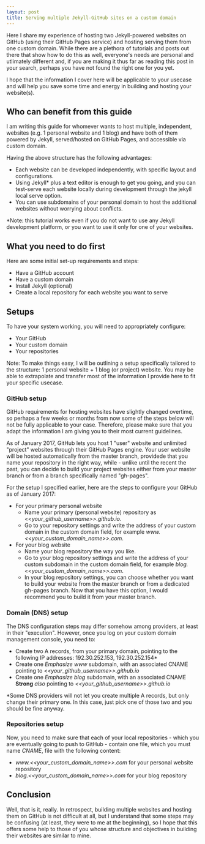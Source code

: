 ```yaml
---
layout: post
title: Serving multiple Jekyll-GitHub sites on a custom domain
---
```


Here I share my experience of hosting two Jekyll-powered websites on GitHub (using their GitHub Pages service) and hosting serving them from one custom domain. While there are a plethora of tutorials and posts out there that show how to do this as well, everyone's needs are personal and utlimately different and, if you are making it thus far as reading this post in your search, perhaps you have not found the right one for you yet.

I hope that the information I cover here will be applicable to your usecase and will help you save some time and energy in building and hosting your website(s).


## Who can benefit from this guide

I am writing this guide for whomever wants to host multiple, independent, websites (e.g. 1 personal website and 1 blog) and have both of them powered by Jekyll, served/hosted on GitHub Pages, and accessible via custom domain.

Having the above structure has the following advantages:

- Each website can be developed independently, with specific layout and configurations.
- Using Jekyll* plus a text editor is enough to get you going, and you can test-serve each website locally during development through the jekyll local serve option.
- You can use subdomains of your personal domain to host the additional websites without worrying about conflicts.

*Note: this tutorial works even if you do not want to use any Jekyll development platform, or you want to use it only for one of your websites.

## What you need to do first

Here are some initial set-up requirements and steps:

 - Have a GitHub account
 - Have a custom domain
 - Install Jekyll (optional)
 - Create a local repository for each website you want to serve

## Setups

To have your system working, you will need to appropriately configure:

 - Your GitHub
 - Your custom domain
 - Your repositories

Note: To make things easy, I will be outlining a setup specifically tailored to the structure: 1 personal website + 1 blog (or project) website. You may be able to extrapolate and transfer most of the information I provide here to fit your specific usecase. 

### GitHub setup
 
GitHub requirements for hosting websites have slightly changed overtime, so perhaps a few weeks or months from now some of the steps below will not be fully applicable to your case. Therefore, please make sure that you adapt the information I am giving you to their most current guidelines.

As of January 2017, GitHub lets you host 1 "user" website and unlimited "project" websites through their GitHub Pages engine. Your user website will be hosted automatically from the master branch, providede that you name your repository in the right way, while - unlike until the recent the past, you can decide to build your project websites either from your master branch or from a branch specifically named "gh-pages".

For the setup I specified earlier, here are the steps to configure your GitHub as of January 2017:

 - For your primary personal website
   - Name your primary (personal website) repository as *<<your_github_username>>.github.io*.
   - Go to your repository settings and write the address of your custom domain in the custom domain field, for example *www.<<your_custom_domain_name>>.com*.
 - For your blog website
   - Name your blog repository the way you like.
   - Go to your blog repository settings and write the address of your custom subdomain in the custom domain field, for example *blog.<<your_custom_domain_name>>.com*.
   - In your blog repository settings, you can choose whether you want to build your website from the master branch or from a dedicated gh-pages branch. Now that you have this option, I would recommend you to build it from your master branch.

### Domain (DNS) setup
 
The DNS configuration steps may differ somehow among providers, at least in their "execution". However, once you log on your custom domain management console, you need to:

 - Create two A records, from your primary domain, pointing to the following IP addresses: 192.30.252.153, 192.30.252.154* 
 - Create one *Emphasize* _www_ subdomain, with an associated CNAME pointing to *<<your_github_username>>.github.io*
 - Create one *Emphasize* _blog_ subdomain, with an associated CNAME **Strong** _also_ pointing to *<<your_github_username>>.github.io*

*Some DNS providers will not let you create multiple A records, but only change their primary one. In this case, just pick one of those two and you should be fine anyway.

### Repositories setup
 
Now, you need to make sure that each of your local repositories - which you are eventually going to push to GitHub - contain one file, which you must name *CNAME*, file with the following content:

 - *www.<<your_custom_domain_name>>.com* for your personal website repository
 - *blog.<<your_custom_domain_name>>.com* for your blog repository

## Conclusion

Well, that is it, really. In retrospect, building multiple websites and hosting them on GitHub is not difficult at all, but I understand that some steps may be confusing (at least, they were to me at the beginning), so I hope that this offers some help to those of you whose structure and objectives in building their websites are similar to mine.

<script>
  (function(i,s,o,g,r,a,m){i['GoogleAnalyticsObject']=r;i[r]=i[r]||function(){
  (i[r].q=i[r].q||[]).push(arguments)},i[r].l=1*new Date();a=s.createElement(o),
  m=s.getElementsByTagName(o)[0];a.async=1;a.src=g;m.parentNode.insertBefore(a,m)
  })(window,document,'script','https://www.google-analytics.com/analytics.js','ga');

  ga('create', 'UA-101907146-1', 'auto');
  ga('send', 'pageview');

</script>